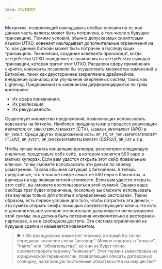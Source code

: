 ```yaml
---
term: COVENANT

---
```

Механизм, позволяющий накладывать особые условия на то, как данная часть валюты может быть потрачена, в том числе в будущих транзакциях. Помимо условий, обычно допускаемых скриптовым языком UTXO, ковенант накладывает дополнительные ограничения на то, как данный биткойн может быть потрачен в последующих транзакциях. Технически, создание ковенанта происходит, когда `scriptPubKey` UTXO определяет ограничения на `scriptPubKey` выходов транзакции, которая тратит этот UTXO. Расширяя сферу применения скрипта, ковенанты позволили бы осуществить множество изменений в Биткойне, таких как двустороннее закрепление драйвчейнов, внедрение хранилищ или улучшение оверлейных систем, таких как Lightning. Предложения по ковенантам дифференцируются по трем критериям:


- Их сфера применения;
- Их реализация;
- Их рекурсивность.

Существует множество предложений, позволяющих использовать ковенанты на биткойн. Наиболее продвинутыми в процессе реализации являются: `OP_CHECKTEMPLATEVERIFY` (CTV), `SIGHASH_ANYPREVOUT` (APO) и `OP_VAULT`. Среди других предложений есть: `OP_TX`, `OP_TAPLEAFUPDATEVERIFY` (TLUV), `OP_EVICT`, `OP_CHECKSIGFROMSTACKVERIFY` (CSFSV), `OP_CAT` и т.д.

Чтобы лучше понять концепцию договора, рассмотрим следующую аналогию: представьте себе сейф, в котором хранятся 500 евро в мелких купюрах. Если вам удастся открыть этот сейф правильным ключом, то вы сможете использовать эти деньги по своему усмотрению. Такова обычная ситуация с биткойном. А теперь представьте, что в том же сейфе лежат не 500 евро в банкнотах, а ваучеры на еду эквивалентной стоимости. Если вам удастся открыть этот сейф, вы сможете воспользоваться этой суммой. Однако ваша свобода трат будет ограничена, поскольку вы сможете использовать эти ваучеры только для оплаты в определенных ресторанах. Таким образом, есть первое условие для того, чтобы потратить эти деньги, - это суметь открыть сейф с помощью соответствующего ключа. Но есть и дополнительное условие относительно дальнейшего использования этой суммы: она должна быть потрачена исключительно в ресторанах-партнерах, а не в свободном доступе. Эта система ограничений на будущие сделки и называется ковенантом.

> ► * Во французском языке нет термина, который бы точно передавал значение слова "договор". Можно говорить о "клаузе", "пакте" или "обязательстве", но они не будут точно соответствовать термину "ковенант". Этот термин заимствован из юридической терминологии, позволяющей описать договорную оговорку, налагающую постоянные обязательства на имущество*